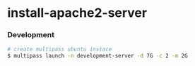 # install-apache2-server

### Development
```bash
# create multipass ubuntu instace
$ multipass launch -n development-server -d 7G -c 2 -m 2G
```
